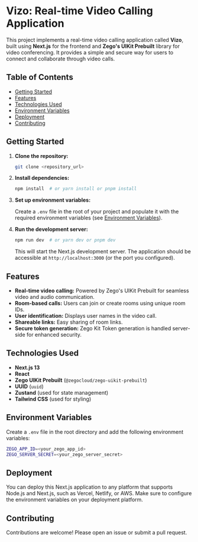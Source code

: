 # Vizo: Real-time Video Calling Application

This project implements a real-time video calling application called **Vizo**, built using **Next.js** for the frontend and **Zego's UIKit Prebuilt** library for video conferencing. It provides a simple and secure way for users to connect and collaborate through video calls.

## Table of Contents
  - [Getting Started](#getting-started)
  - [Features](#features)
  - [Technologies Used](#technologies-used)
  - [Environment Variables](#environment-variables)
  - [Deployment](#deployment)
  - [Contributing](#contributing)

## Getting Started

1. **Clone the repository:**

   ```bash
   git clone <repository_url>
   ```

2. **Install dependencies:**

   ```bash
   npm install  # or yarn install or pnpm install
   ```

3. **Set up environment variables:**

   Create a `.env` file in the root of your project and populate it with the required environment variables (see [Environment Variables](#environment-variables)).

4. **Run the development server:**

   ```bash
   npm run dev  # or yarn dev or pnpm dev
   ```

   This will start the Next.js development server. The application should be accessible at `http://localhost:3000` (or the port you configured).

## Features

- **Real-time video calling:** Powered by Zego's UIKit Prebuilt for seamless video and audio communication.
- **Room-based calls:** Users can join or create rooms using unique room IDs.
- **User identification:** Displays user names in the video call.
- **Shareable links:** Easy sharing of room links.
- **Secure token generation:** Zego Kit Token generation is handled server-side for enhanced security.

## Technologies Used

- **Next.js 13**
- **React**
- **Zego UIKit Prebuilt** (`@zegocloud/zego-uikit-prebuilt`)
- **UUID** (`uuid`)
- **Zustand** (used for state management)
- **Tailwind CSS** (used for styling)

## Environment Variables

Create a `.env` file in the root directory and add the following environment variables:

```bash
ZEGO_APP_ID=<your_zego_app_id>
ZEGO_SERVER_SECRET=<your_zego_server_secret>
```

## Deployment

You can deploy this Next.js application to any platform that supports Node.js and Next.js, such as Vercel, Netlify, or AWS. Make sure to configure the environment variables on your deployment platform.

## Contributing

Contributions are welcome! Please open an issue or submit a pull request.
